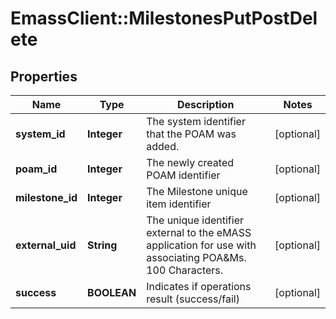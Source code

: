 # EmassClient::MilestonesPutPostDelete

## Properties
Name | Type | Description | Notes
------------ | ------------- | ------------- | -------------
**system_id** | **Integer** | The system identifier that the POAM was added. | [optional] 
**poam_id** | **Integer** | The newly created POAM identifier | [optional] 
**milestone_id** | **Integer** | The Milestone unique item identifier | [optional] 
**external_uid** | **String** | The unique identifier external to the eMASS application for use with associating POA&amp;Ms. 100 Characters. | [optional] 
**success** | **BOOLEAN** | Indicates if operations result (success/fail) | [optional] 

